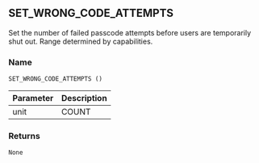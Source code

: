 ## SET\_WRONG\_CODE\_ATTEMPTS

Set the number of failed passcode attempts before users are temporarily shut out. Range determined by capabilities.


### Name

`SET_WRONG_CODE_ATTEMPTS ()`


| Parameter | Description |
| --------- | ----------- |
| unit      | COUNT       |



### Returns

`None`
